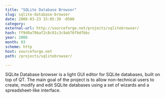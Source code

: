 ```yaml
---
title: "SQLite Database Browser"
slug: sqlite-database-browser
date: 2008-03-23 15:05:39 -0500
category: 
external-url: http://sourceforge.net/projects/sqlitebrowser/
hash: ff9d9a79baf2c8c91c3c9ab76f9dfbbc
year: 2008
month: 03
scheme: http
host: sourceforge.net
path: /projects/sqlitebrowser/

---
```


SQLite Database browser is a light GUI editor for SQLite databases, built on top of QT. The main goal of the project is to allow non-technical users to create, modify and edit SQLite databases using a set of wizards and a spreadsheet-like interface.
